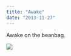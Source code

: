 ```yaml
---
title: "Awake"
date: "2013-11-27"
---
```


Awake on the beanbag.

![](images/tumblr_inline_mwlzehpa641qlj3bd.jpg)
